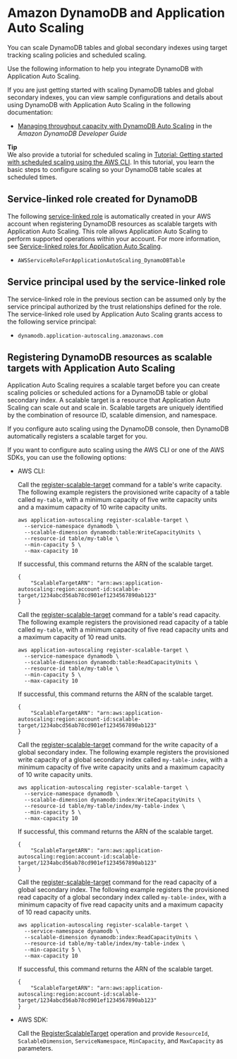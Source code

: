 # Amazon DynamoDB and Application Auto Scaling<a name="services-that-can-integrate-dynamodb"></a>

You can scale DynamoDB tables and global secondary indexes using target tracking scaling policies and scheduled scaling\. 

Use the following information to help you integrate DynamoDB with Application Auto Scaling\. 

If you are just getting started with scaling DynamoDB tables and global secondary indexes, you can view sample configurations and details about using DynamoDB with Application Auto Scaling in the following documentation:
+ [Managing throughput capacity with DynamoDB Auto Scaling](https://docs.aws.amazon.com/amazondynamodb/latest/developerguide/AutoScaling.html) in the *Amazon DynamoDB Developer Guide*

**Tip**  
We also provide a tutorial for scheduled scaling in [Tutorial: Getting started with scheduled scaling using the AWS CLI](get-started-exercise.md)\. In this tutorial, you learn the basic steps to configure scaling so your DynamoDB table scales at scheduled times\.

## Service\-linked role created for DynamoDB<a name="integrate-service-linked-role-dynamodb"></a>

The following [service\-linked role](https://docs.aws.amazon.com/IAM/latest/UserGuide/using-service-linked-roles.html) is automatically created in your AWS account when registering DynamoDB resources as scalable targets with Application Auto Scaling\. This role allows Application Auto Scaling to perform supported operations within your account\. For more information, see [Service\-linked roles for Application Auto Scaling](application-auto-scaling-service-linked-roles.md)\.
+ `AWSServiceRoleForApplicationAutoScaling_DynamoDBTable`

## Service principal used by the service\-linked role<a name="integrate-service-principal-dynamodb"></a>

The service\-linked role in the previous section can be assumed only by the service principal authorized by the trust relationships defined for the role\. The service\-linked role used by Application Auto Scaling grants access to the following service principal: 
+ `dynamodb.application-autoscaling.amazonaws.com`

## Registering DynamoDB resources as scalable targets with Application Auto Scaling<a name="integrate-register-dynamodb"></a>

Application Auto Scaling requires a scalable target before you can create scaling policies or scheduled actions for a DynamoDB table or global secondary index\. A scalable target is a resource that Application Auto Scaling can scale out and scale in\. Scalable targets are uniquely identified by the combination of resource ID, scalable dimension, and namespace\. 

If you configure auto scaling using the DynamoDB console, then DynamoDB automatically registers a scalable target for you\. 

If you want to configure auto scaling using the AWS CLI or one of the AWS SDKs, you can use the following options:
+ AWS CLI: 

  Call the [register\-scalable\-target](https://docs.aws.amazon.com/cli/latest/reference/application-autoscaling/register-scalable-target.html) command for a table's write capacity\. The following example registers the provisioned write capacity of a table called `my-table`, with a minimum capacity of five write capacity units and a maximum capacity of 10 write capacity units\.

  ```
  aws application-autoscaling register-scalable-target \
    --service-namespace dynamodb \
    --scalable-dimension dynamodb:table:WriteCapacityUnits \
    --resource-id table/my-table \
    --min-capacity 5 \
    --max-capacity 10
  ```

  If successful, this command returns the ARN of the scalable target\.

  ```
  {
      "ScalableTargetARN": "arn:aws:application-autoscaling:region:account-id:scalable-target/1234abcd56ab78cd901ef1234567890ab123"
  }
  ```

  Call the [register\-scalable\-target](https://docs.aws.amazon.com/cli/latest/reference/application-autoscaling/register-scalable-target.html) command for a table's read capacity\. The following example registers the provisioned read capacity of a table called `my-table`, with a minimum capacity of five read capacity units and a maximum capacity of 10 read units\.

  ```
  aws application-autoscaling register-scalable-target \
    --service-namespace dynamodb \
    --scalable-dimension dynamodb:table:ReadCapacityUnits \
    --resource-id table/my-table \
    --min-capacity 5 \
    --max-capacity 10
  ```

  If successful, this command returns the ARN of the scalable target\.

  ```
  {
      "ScalableTargetARN": "arn:aws:application-autoscaling:region:account-id:scalable-target/1234abcd56ab78cd901ef1234567890ab123"
  }
  ```

  Call the [register\-scalable\-target](https://docs.aws.amazon.com/cli/latest/reference/application-autoscaling/register-scalable-target.html) command for the write capacity of a global secondary index\. The following example registers the provisioned write capacity of a global secondary index called `my-table-index`, with a minimum capacity of five write capacity units and a maximum capacity of 10 write capacity units\.

  ```
  aws application-autoscaling register-scalable-target \
    --service-namespace dynamodb \
    --scalable-dimension dynamodb:index:WriteCapacityUnits \
    --resource-id table/my-table/index/my-table-index \
    --min-capacity 5 \
    --max-capacity 10
  ```

  If successful, this command returns the ARN of the scalable target\.

  ```
  {
      "ScalableTargetARN": "arn:aws:application-autoscaling:region:account-id:scalable-target/1234abcd56ab78cd901ef1234567890ab123"
  }
  ```

  Call the [register\-scalable\-target](https://docs.aws.amazon.com/cli/latest/reference/application-autoscaling/register-scalable-target.html) command for the read capacity of a global secondary index\. The following example registers the provisioned read capacity of a global secondary index called `my-table-index`, with a minimum capacity of five read capacity units and a maximum capacity of 10 read capacity units\.

  ```
  aws application-autoscaling register-scalable-target \
    --service-namespace dynamodb \
    --scalable-dimension dynamodb:index:ReadCapacityUnits \
    --resource-id table/my-table/index/my-table-index \
    --min-capacity 5 \
    --max-capacity 10
  ```

  If successful, this command returns the ARN of the scalable target\.

  ```
  {
      "ScalableTargetARN": "arn:aws:application-autoscaling:region:account-id:scalable-target/1234abcd56ab78cd901ef1234567890ab123"
  }
  ```
+ AWS SDK:

  Call the [RegisterScalableTarget](https://docs.aws.amazon.com/autoscaling/application/APIReference/API_RegisterScalableTarget.html) operation and provide `ResourceId`, `ScalableDimension`, `ServiceNamespace`, `MinCapacity`, and `MaxCapacity` as parameters\. 